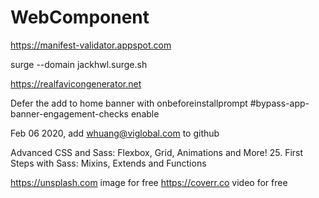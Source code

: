 # WebComponent
https://manifest-validator.appspot.com

surge --domain jackhwl.surge.sh

https://realfavicongenerator.net


Defer the add to home banner with onbeforeinstallprompt
#bypass-app-banner-engagement-checks   enable

Feb 06 2020, add whuang@viglobal.com to github

Advanced CSS and Sass: Flexbox, Grid, Animations and More!
    25. First Steps with Sass: Mixins, Extends and Functions

https://unsplash.com image for free
https://coverr.co video for free